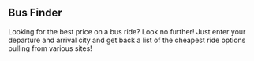 ## Bus Finder

Looking for the best price on a bus ride?
Look no further! Just enter your departure and arrival city and get back a list of the cheapest ride options pulling from various sites!
